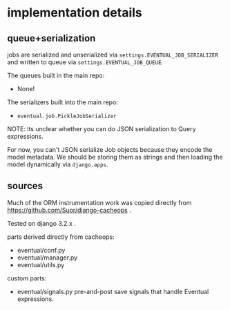 # implementation details

## queue+serialization

jobs are serialized and unserialized via `settings.EVENTUAL_JOB_SERIALIZER`
and written to queue via `settings.EVENTUAL_JOB_QUEUE`.

The queues built in the main repo:

 * None!

The serializers built into the main repo:

 * `eventual.job.PickleJobSerializer`

NOTE: its unclear whether you can do JSON serialization to Query expressions.

For now, you can't JSON serialize Job objects because they encode
the model metadata. We should be storing them as strings and
then loading the model dynamically via `django.apps`.

## sources

Much of the ORM instrumentation work was copied directly from
https://github.com/Suor/django-cacheops .

Tested on django 3.2.x .

parts derived directly from cacheops:
  * eventual/conf.py
  * eventual/manager.py
  * eventual/utils.py

custom parts:

  * eventual/signals.py
    pre-and-post save signals that handle Eventual expressions.
